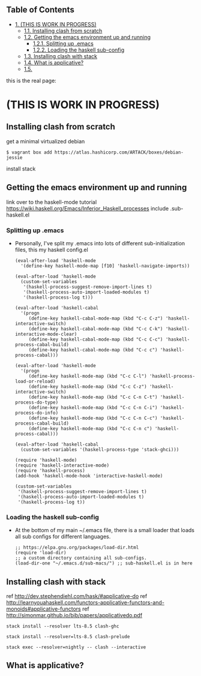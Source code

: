<div id="table-of-contents">
<h2>Table of Contents</h2>
<div id="text-table-of-contents">
<ul>
<li><a href="#org8a49421">1. (THIS IS WORK IN PROGRESS)</a>
<ul>
<li><a href="#orga170fef">1.1. Installing clash from scratch</a></li>
<li><a href="#org5afd958">1.2. Getting the emacs environment up and running</a>
<ul>
<li><a href="#orgebb6ccd">1.2.1. Splitting up .emacs</a></li>
<li><a href="#org3965d89">1.2.2. Loading the haskell sub-config</a></li>
</ul>
</li>
<li><a href="#orge59749b">1.3. Installing clash with stack</a></li>
<li><a href="#org5ca8bb5">1.4. What is applicative?</a></li>
<li><a href="#org06198c0">1.5. </a></li>
</ul>
</li>
</ul>
</div>
</div>
this is the real page:
<https://drhodes.github.io/clash-up-and-running/>


<a id="org8a49421"></a>

# (THIS IS WORK IN PROGRESS)


<a id="orga170fef"></a>

## Installing clash from scratch

get a minimal virtualized debian

    $ vagrant box add https://atlas.hashicorp.com/ARTACK/boxes/debian-jessie

install stack


<a id="org5afd958"></a>

## Getting the emacs environment up and running

link over to the haskell-mode tutorial
<https://wiki.haskell.org/Emacs/Inferior_Haskell_processes>
include .sub-haskell.el 


<a id="orgebb6ccd"></a>

### Splitting up .emacs

-   Personally, I've split my .emacs into lots of different
    sub-initialization files, this my haskell config.el
    
        (eval-after-load 'haskell-mode
          '(define-key haskell-mode-map [f10] 'haskell-navigate-imports))
        
        (eval-after-load 'haskell-mode
          (custom-set-variables
           '(haskell-process-suggest-remove-import-lines t)
           '(haskell-process-auto-import-loaded-modules t)
           '(haskell-process-log t)))
        
        (eval-after-load 'haskell-cabal
          '(progn
             (define-key haskell-cabal-mode-map (kbd "C-c C-z") 'haskell-interactive-switch)
             (define-key haskell-cabal-mode-map (kbd "C-c C-k") 'haskell-interactive-mode-clear)
             (define-key haskell-cabal-mode-map (kbd "C-c C-c") 'haskell-process-cabal-build)
             (define-key haskell-cabal-mode-map (kbd "C-c c") 'haskell-process-cabal)))
        
        (eval-after-load 'haskell-mode
          '(progn
             (define-key haskell-mode-map (kbd "C-c C-l") 'haskell-process-load-or-reload)
             (define-key haskell-mode-map (kbd "C-c C-z") 'haskell-interactive-switch)
             (define-key haskell-mode-map (kbd "C-c C-n C-t") 'haskell-process-do-type)
             (define-key haskell-mode-map (kbd "C-c C-n C-i") 'haskell-process-do-info)
             (define-key haskell-mode-map (kbd "C-c C-n C-c") 'haskell-process-cabal-build)
             (define-key haskell-mode-map (kbd "C-c C-n c") 'haskell-process-cabal)))
        
        (eval-after-load 'haskell-cabal
          (custom-set-variables '(haskell-process-type 'stack-ghci)))
        
        (require 'haskell-mode)
        (require 'haskell-interactive-mode)
        (require 'haskell-process)
        (add-hook 'haskell-mode-hook 'interactive-haskell-mode)
        
        (custom-set-variables
         '(haskell-process-suggest-remove-import-lines t)
         '(haskell-process-auto-import-loaded-modules t)
         '(haskell-process-log t))


<a id="org3965d89"></a>

### Loading the haskell sub-config

-   At the bottom of my main ~/.emacs file, there is a small loader that
    loads all sub configs for different languages. 
    
        ;; https://elpa.gnu.org/packages/load-dir.html
        (require 'load-dir)
        ;; a custom directory containing all sub-configs.
        (load-dir-one "~/.emacs.d/sub-macs/") ;; sub-haskell.el is in here


<a id="orge59749b"></a>

## Installing clash with stack

ref <http://dev.stephendiehl.com/hask/#applicative-do>
ref <http://learnyouahaskell.com/functors-applicative-functors-and-monoids#applicative-functors>
ref <http://simonmar.github.io/bib/papers/applicativedo.pdf>

    stack install --resolver lts-8.5 clash-ghc

    stack install --resolver=lts-8.5 clash-prelude

    stack exec --resolver=nightly -- clash --interactive


<a id="org5ca8bb5"></a>

## What is applicative?


<a id="org06198c0"></a>

## 


